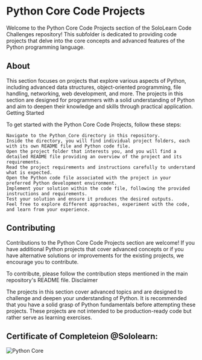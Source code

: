 # Python Core Code Projects

Welcome to the Python Core Code Projects section of the SoloLearn Code Challenges repository! This subfolder is dedicated to providing code projects that delve into the core concepts and advanced features of the Python programming language.

## About

This section focuses on projects that explore various aspects of Python, including advanced data structures, object-oriented programming, file handling, networking, web development, and more. The projects in this section are designed for programmers with a solid understanding of Python and aim to deepen their knowledge and skills through practical application.
Getting Started

To get started with the Python Core Code Projects, follow these steps:

    Navigate to the Python_Core directory in this repository.
    Inside the directory, you will find individual project folders, each with its own README file and Python code file.
    Open the project folder that interests you, and you will find a detailed README file providing an overview of the project and its requirements.
    Read the project requirements and instructions carefully to understand what is expected.
    Open the Python code file associated with the project in your preferred Python development environment.
    Implement your solution within the code file, following the provided instructions and requirements.
    Test your solution and ensure it produces the desired outputs.
    Feel free to explore different approaches, experiment with the code, and learn from your experience.

## Contributing

Contributions to the Python Core Code Projects section are welcome! If you have additional Python projects that cover advanced concepts or if you have alternative solutions or improvements for the existing projects, we encourage you to contribute.

To contribute, please follow the contribution steps mentioned in the main repository's README file.
Disclaimer

The projects in this section cover advanced topics and are designed to challenge and deepen your understanding of Python. It is recommended that you have a solid grasp of Python fundamentals before attempting these projects. These projects are not intended to be production-ready code but rather serve as learning exercises.

## Certificate of Completeion @Sololearn:

![Python Core](https://github.com/AWESOME04/Sololearn-Code-Challenges/assets/102630199/ffd8dc67-2279-43b9-8c5c-9b5741845c57)


